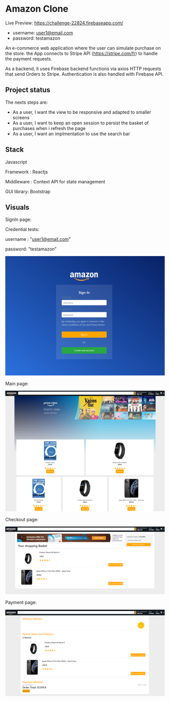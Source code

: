 # Amazon Clone

Live Preview: https://challenge-22824.firebaseapp.com/

- username: user1@email.com
- password: testamazon

An e-commerce web application where the user can simulate purchase on the store. the App connects to Stripe API (https://stripe.com/fr) to handle the payment requests.

As a backend, it uses Firebase backend functions via axios HTTP requests that send Orders to Stripe. Authentication is also handled with Firebase API. 

## Project status

The nexts steps are: 

- As a user, I want the view to be responsive and adapted to smaller screens
- As a user, I want to keep an open session to persist the basket of purchases when i refresh the page
- As a user, I want an implmentation to use the search bar

## Stack
Javascript

Framework : Reactjs

Middleware : Context API for state management

GUI library: Bootstrap

## Visuals

SignIn page: 

Credential tests: 

username : "user1@email.com"

password: "testamazon"

![plot](./SignIn.PNG)

Main page:

![plot](./MainPage.PNG)

Checkout page:

![plot](./Checkout.PNG)

Payment page:

![plot](./Payment.PNG)
